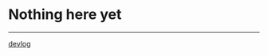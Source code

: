 # Nothing here yet

* * *

[devlog](devlog.md)



<!-- Global site tag (gtag.js) - Google Analytics -->
<script async src="https://www.googletagmanager.com/gtag/js?id=UA-144819850-1"></script>
<script>
  window.dataLayer = window.dataLayer || [];
  function gtag(){dataLayer.push(arguments);}
  gtag('js', new Date());

  gtag('config', 'UA-144819850-1');
</script>
